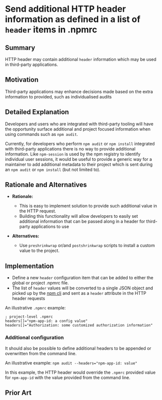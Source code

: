 # Send additional HTTP header information as defined in a list of `header` items in .npmrc

## Summary

HTTP header may contain additional `header` information which may be used in third-party applications.

## Motivation

Third-party applications may enhance decisions made based on the extra information to provided, such as individualised audits

## Detailed Explanation

Developers and users who are integrated with third-party tooling will have the opportunity surface additional and project focused information when using commands such as `npm audit`.

Currently, for developers who perform `npm audit` or `npm install` integrated with third-party applications there is no way to provide additional information.
Like `npm-session` is used by the npm registry to identify individual user sessions, it would be useful to provide a generic way for a maintainer to add additional metadata to their project which is sent during an `npm audit` or `npm install` (but not limited to).

## Rationale and Alternatives

* **Rationale:** 
  * This is easy to implement solution to provide such additional value in the HTTP request.
  * Building this functionality will allow developers to easily set additional information that can be passed along in a header for third-party applications to use
  
* **Alternatives:** 
  * Use `preshrinkwrap` or/and `postshrinkwrap` scripts to install a custom value to the project.

## Implementation

* Define a new `header` configuration item that can be added to either the global or project .npmrc file.
* The list of `header` values will be converted to a single JSON object and picked up by the [npm cli](https://github.com/npm/cli) and sent as a `header` attribute in the HTTP header requests

An illustrative `.npmrc` example:

```
; project-level .npmrc
headers[]="npm-app-id: a config value"
headers[]="Authorization: some customized authorization information"
```

### Additional configuration
It should also be possible to define additional headers to be appended or overwritten from the command line.

An illustrative example:
`npm audit --headers="npm-app-id: value"`

In this example, the HTTP header would override the `.npmrc` provided value for `npm-app-id` with the value provided from the command line.
  
## Prior Art
